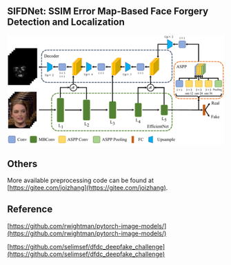 ## SIFDNet: SSIM Error Map-Based Face Forgery Detection and Localization

![Network architecture](https://github.com/joizhang/sifdnet/blob/master/images/readme_fig.png)

## Others

More available preprocessing code can be found at [https://gitee.com/joizhang](https://gitee.com/joizhang).

## Reference

[https://github.com/rwightman/pytorch-image-models/](https://github.com/rwightman/pytorch-image-models/)

[https://github.com/selimsef/dfdc_deepfake_challenge](https://github.com/selimsef/dfdc_deepfake_challenge)